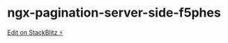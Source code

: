 # ngx-pagination-server-side-f5phes

[Edit on StackBlitz ⚡️](https://stackblitz.com/edit/ngx-pagination-server-side-f5phes)